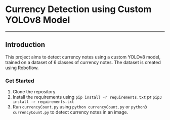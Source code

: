 # Currency Detection using Custom YOLOv8 Model

---

## Introduction

This project aims to detect currency notes using a custom YOLOv8 model, trained on a dataset of 6 classes of currency notes. The dataset is created using Roboflow.

### Get Started

1. Clone the repository
2. Install the requirements using `pip install -r requirements.txt` pr `pip3 install -r requirements.txt`
3. Run `currencyCount.py` using `python currencyCount.py` or `python3 currencyCount.py` to detect currency notes in an image.
